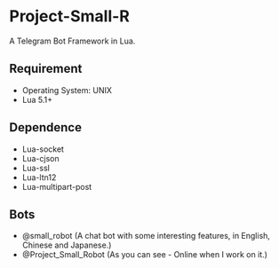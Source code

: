 # Project-Small-R
A Telegram Bot Framework in Lua.

## Requirement
* Operating System: UNIX
* Lua 5.1+

## Dependence
* Lua-socket
* Lua-cjson
* Lua-ssl
* Lua-ltn12
* Lua-multipart-post

## Bots
* @small_robot (A chat bot with some interesting features, in English, Chinese and Japanese.)
* @Project_Small_Robot (As you can see - Online when I work on it.)

